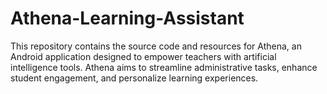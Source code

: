 # Athena-Learning-Assistant
This repository contains the source code and resources for Athena, an Android application designed to empower teachers with artificial intelligence tools. Athena aims to streamline administrative tasks, enhance student engagement, and personalize learning experiences.
